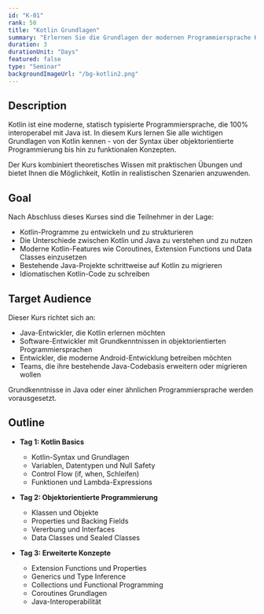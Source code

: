 ```yaml
---
id: "K-01"
rank: 50
title: "Kotlin Grundlagen"
summary: "Erlernen Sie die Grundlagen der modernen Programmiersprache Kotlin"
duration: 3
durationUnit: "Days"
featured: false
type: "Seminar"
backgroundImageUrl: "/bg-kotlin2.png"
---
```


## Description

Kotlin ist eine moderne, statisch typisierte Programmiersprache, die 100% interoperabel mit Java ist. In diesem Kurs lernen Sie alle wichtigen Grundlagen von Kotlin kennen - von der Syntax über objektorientierte Programmierung bis hin zu funktionalen Konzepten.

Der Kurs kombiniert theoretisches Wissen mit praktischen Übungen und bietet Ihnen die Möglichkeit, Kotlin in realistischen Szenarien anzuwenden.

## Goal

Nach Abschluss dieses Kurses sind die Teilnehmer in der Lage:

- Kotlin-Programme zu entwickeln und zu strukturieren
- Die Unterschiede zwischen Kotlin und Java zu verstehen und zu nutzen
- Moderne Kotlin-Features wie Coroutines, Extension Functions und Data Classes einzusetzen
- Bestehende Java-Projekte schrittweise auf Kotlin zu migrieren
- Idiomatischen Kotlin-Code zu schreiben

## Target Audience

Dieser Kurs richtet sich an:

- Java-Entwickler, die Kotlin erlernen möchten
- Software-Entwickler mit Grundkenntnissen in objektorientierten Programmiersprachen
- Entwickler, die moderne Android-Entwicklung betreiben möchten
- Teams, die ihre bestehende Java-Codebasis erweitern oder migrieren wollen

Grundkenntnisse in Java oder einer ähnlichen Programmiersprache werden vorausgesetzt.

## Outline

- **Tag 1: Kotlin Basics**
  - Kotlin-Syntax und Grundlagen
  - Variablen, Datentypen und Null Safety
  - Control Flow (if, when, Schleifen)
  - Funktionen und Lambda-Expressions

- **Tag 2: Objektorientierte Programmierung**
  - Klassen und Objekte
  - Properties und Backing Fields
  - Vererbung und Interfaces
  - Data Classes und Sealed Classes

- **Tag 3: Erweiterte Konzepte**
  - Extension Functions und Properties
  - Generics und Type Inference
  - Collections und Functional Programming
  - Coroutines Grundlagen
  - Java-Interoperabilität